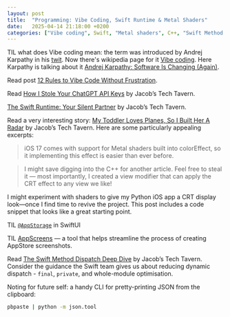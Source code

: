 ```yaml
---
layout: post
title:  "Programming: Vibe Coding, Swift Runtime & Metal Shaders"
date:   2025-04-14 21:18:00 +0200
categories: ["Vibe coding", Swift, "Metal shaders", C++, "Swift Method Dispatch", JSON]
---
```

TIL what does Vibe coding mean: the term was introduced by Andrej Karpathy in his [twit](https://x.com/karpathy/status/1886192184808149383). Now there's wikipedia page for it [Vibe coding](https://en.wikipedia.org/wiki/Vibe_coding). Here Karpathy is talking about it [Andrej Karpathy: Software Is Changing (Again)](https://www.youtube.com/watch?v=LCEmiRjPEtQ&t=29m35s).

Read post [12 Rules to Vibe Code Without Frustration](https://substack.com/inbox/post/159039821).

Read [How I Stole Your ChatGPT API Keys](https://blog.jacobstechtavern.com/p/how-i-stole-your-api-keys) by Jacob’s Tech Tavern.

[The Swift Runtime: Your Silent Partner](https://blog.jacobstechtavern.com/p/the-swift-runtime-your-silent-partner?utm_source=profile&utm_medium=reader2) by Jacob’s Tech Tavern.

Read a very interesting story: [My Toddler Loves Planes, So I Built Her A Radar](https://blog.jacobstechtavern.com/p/my-toddler-loves-planes-so-i-built) by Jacob’s Tech Tavern. Here are some particularly appealing excerpts:

> iOS 17 comes with support for Metal shaders built into colorEffect, so it implementing this effect is easier than ever before.

> I might save digging into the C++ for another article. Feel free to steal it — most importantly, I created a view modifier that can apply the CRT effect to any view we like!

I might experiment with shaders to give my Python iOS app a CRT display look—once I find time to revive the project. This post includes a code snippet that looks like a great starting point.

TIL [`@AppStorage`](https://developer.apple.com/documentation/swiftui/appstorage) in SwiftUI

TIL [AppScreens](https://appscreens.com) — a tool that helps streamline the process of creating AppStore screenshots.

Read [The Swift Method Dispatch Deep Dive](https://blog.jacobstechtavern.com/p/compiler-cocaine-the-swift-method) by Jacob’s Tech Tavern. Consider the guidance the Swift team gives us about reducing dynamic dispatch - `final`, `private`, and whole-module optimisation.

Noting for future self: a handy CLI for pretty-printing JSON from the clipboard:  
```bash
pbpaste | python -m json.tool
```

